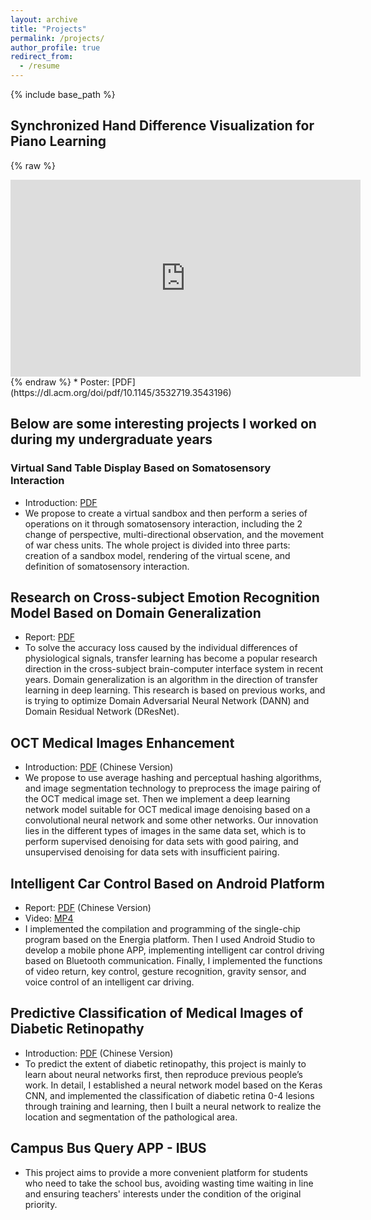 ```yaml
---
layout: archive
title: "Projects"
permalink: /projects/
author_profile: true
redirect_from:
  - /resume
---
```


{% include base_path %}
## Synchronized Hand Difference Visualization for Piano Learning
{% raw %}
<iframe width="560" height="315" 
        src="https://www.youtube.com/embed/NozInC5zxTM" 
        title="YouTube video player" 
        frameborder="0" 
        allow="accelerometer; autoplay; clipboard-write; encrypted-media; gyroscope; picture-in-picture" 
        allowfullscreen>
</iframe>
{% endraw %}
* Poster: [PDF](https://dl.acm.org/doi/pdf/10.1145/3532719.3543196)



## Below are some interesting projects I worked on during my undergraduate years
### Virtual Sand Table Display Based on Somatosensory Interaction
* Introduction: [PDF](https://ruofanliu0129.github.io/Resume/files/VirtualSandTable.pdf)
* We propose to create a virtual sandbox and then perform a series of operations on it through somatosensory interaction, including the 2 change of perspective, multi-directional observation, and the movement of war chess units. The whole project is divided into three parts: creation of a sandbox model, rendering of the virtual scene, and definition of somatosensory interaction.

 
## Research on Cross-subject Emotion Recognition Model Based on Domain Generalization
* Report: [PDF](https://ruofanliu0129.github.io/Resume/files/DomainGeneralization.pdf)
* To solve the accuracy loss caused by the individual differences of physiological signals, transfer learning has become a popular research direction in the cross-subject brain-computer interface system in recent years. Domain generalization is an algorithm in the direction of transfer learning in deep learning. This research is based on previous works, and is trying to optimize Domain Adversarial Neural Network (DANN) and Domain Residual Network (DResNet).


## OCT Medical Images Enhancement
* Introduction: [PDF](https://ruofanliu0129.github.io/Resume/files/OCT.pdf) (Chinese Version)
* We propose to use average hashing and perceptual hashing algorithms, and image segmentation technology to preprocess the image pairing of the OCT medical image set. Then we implement a deep learning network model suitable for OCT medical image denoising based on a convolutional neural network and some other networks. Our innovation lies in the different types of images in the same data set, which is to perform supervised denoising for data sets with good pairing, and unsupervised denoising for data sets with insufficient pairing. 

  
## Intelligent Car Control Based on Android Platform
* Report: [PDF](https://ruofanliu0129.github.io/Resume/files/IntelligentCarControl.pdf) (Chinese Version)
* Video: [MP4](https://ruofanliu0129.github.io/Resume/files/IntelligentCarControl.mp4)
* I implemented the compilation and programming of the single-chip program based on the Energia platform. Then I used Android Studio to develop a mobile phone APP, implementing intelligent car control driving based on Bluetooth communication. Finally, I implemented the functions of video return, key control, gesture recognition, gravity sensor, and voice control of an intelligent car driving.


## Predictive Classification of Medical Images of Diabetic Retinopathy
* Introduction: [PDF](https://ruofanliu0129.github.io/Resume/files/DiabeticRetinopathyDetection.pdf) (Chinese Version)
* To predict the extent of diabetic retinopathy, this project is mainly to learn about neural networks first, then reproduce previous people’s work. In detail, I established a neural network model based on the Keras CNN, and implemented the classification of diabetic retina 0-4 lesions through training and learning, then I built a neural network to realize the location and segmentation of the pathological area.


## Campus Bus Query APP - IBUS
* This project aims to provide a more convenient platform for students who need to take the school bus, avoiding wasting time waiting in line and ensuring teachers' interests under the condition of the original priority.
